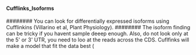 #### Cufflinks_Isoforms

######## You can look for differentially expressed isoforms using Cufflinkins (Villarino et al, Plant Physiology). 
######## The isoform finding can be tricky if you havent sample deeep enough. Also, do not look only at the 5' or 3' UTR, you need to loo at the reads across the CDS. Cuflfinks will make a model that fit the data best (
